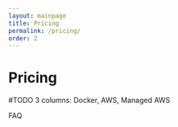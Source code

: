 ```yaml
---
layout: mainpage
title: Pricing
permalink: /pricing/
order: 2
---
```


<h1>Pricing</h1>

#TODO 3 columns: Docker, AWS, <coming soon> Managed AWS

FAQ
